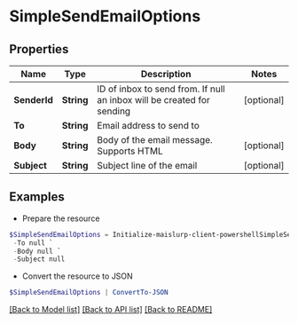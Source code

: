 # SimpleSendEmailOptions
## Properties

Name | Type | Description | Notes
------------ | ------------- | ------------- | -------------
**SenderId** | **String** | ID of inbox to send from. If null an inbox will be created for sending | [optional] 
**To** | **String** | Email address to send to | 
**Body** | **String** | Body of the email message. Supports HTML | [optional] 
**Subject** | **String** | Subject line of the email | [optional] 

## Examples

- Prepare the resource
```powershell
$SimpleSendEmailOptions = Initialize-maislurp-client-powershellSimpleSendEmailOptions  -SenderId null `
 -To null `
 -Body null `
 -Subject null
```

- Convert the resource to JSON
```powershell
$SimpleSendEmailOptions | ConvertTo-JSON
```

[[Back to Model list]](../README#documentation-for-models) [[Back to API list]](../README#documentation-for-api-endpoints) [[Back to README]](../README)

